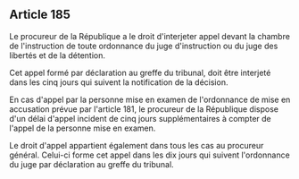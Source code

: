 Article 185
----
Le procureur de la République a le droit d'interjeter appel devant la chambre de
l'instruction de toute ordonnance du juge d'instruction ou du juge des libertés
et de la détention.

Cet appel formé par déclaration au greffe du tribunal, doit être interjeté dans
les cinq jours qui suivent la notification de la décision.

En cas d'appel par la personne mise en examen de l'ordonnance de mise en
accusation prévue par l'article 181, le procureur de la République dispose d'un
délai d'appel incident de cinq jours supplémentaires à compter de l'appel de la
personne mise en examen.

Le droit d'appel appartient également dans tous les cas au procureur général.
Celui-ci forme cet appel dans les dix jours qui suivent l'ordonnance du juge par
déclaration au greffe du tribunal.
